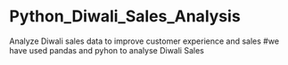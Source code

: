 # Python_Diwali_Sales_Analysis
Analyze Diwali sales data to improve customer experience and sales
#we have used pandas and pyhon to analyse Diwali Sales
